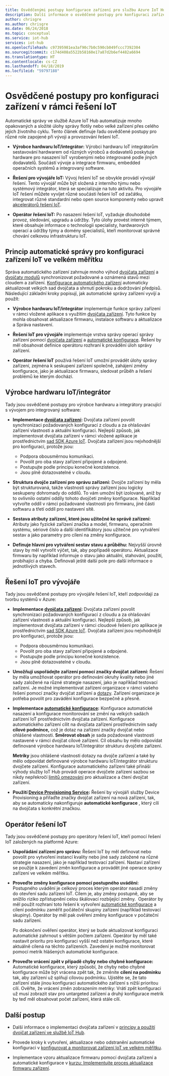 ```yaml
---
title: Osvědčenými postupy konfigurace zařízení pro službu Azure IoT Hub | Dokumentace Microsoftu
description: Další informace o osvědčené postupy pro konfiguraci zařízení IoT ve velkém měřítku
author: chrisgre
ms.author: chrisgre
ms.date: 06/24/2018
ms.topic: conceptual
ms.service: iot-hub
services: iot-hub
ms.openlocfilehash: c97395981ea3af90c7b0c590cb049fccc7392304
ms.sourcegitcommit: c174d408a5522b58160e17a87d2b6ef4482a6694
ms.translationtype: HT
ms.contentlocale: cs-CZ
ms.lasthandoff: 04/18/2019
ms.locfileid: "59797188"
---
```

# <a name="best-practices-for-device-configuration-within-an-iot-solution"></a>Osvědčené postupy pro konfiguraci zařízení v rámci řešení IoT

Automatické správy ve službě Azure IoT Hub automatizuje mnoho opakovaných a složité úlohy správy flotily nebo velké zařízení přes celého jejich životního cyklu. Tento článek definuje řadu osvědčené postupy pro různé role zapojené při vývoji a provozování řešení IoT.

* **Výrobce hardwaru IoT/integrátor:** Výrobci hardwaru IoT integrátorům sestavování hardwarem od různých výrobců a dodavatelů poskytuje hardware pro nasazení IoT vyrobenými nebo integrované podle jiných dodavatelů. Součástí vývoje a integrace firmwaru, embedded operačních systémů a integrovaný software.

* **Řešení pro vývojáře IoT:** Vývoj řešení IoT se obvykle provádí vývojář řešení. Tento vývojář může být složená z interního týmu nebo systémový integrátor, která se specializuje na tuto aktivitu. Pro vývojáře IoT řešení můžete vyvíjet různé součásti řešení IoT od začátku, integrovat různé standardní nebo open source komponenty nebo upravit [akcelerátorů řešení IoT](/azure/iot-accelerators/).

* **Operátor řešení IoT:** Po nasazení řešení IoT, vyžaduje dlouhodobé provoz, sledování, upgradu a údržby. Tyto úlohy provést interně týmem, které obsahuje informace o technologii specialisty, hardwarových operací a údržby týmy a domény specialistů, kteří monitorovat správné chování celkovou infrastrukturu IoT.

## <a name="understand-automatic-device-management-for-configuring-iot-devices-at-scale"></a>Princip automatické správy pro konfiguraci zařízení IoT ve velkém měřítku

Správa automatického zařízení zahrnuje mnoho výhod [dvojčata zařízení](iot-hub-devguide-device-twins.md) a [dvojčaty modulů](iot-hub-devguide-module-twins.md) synchronizovat požadované a oznámená stavů mezi cloudem a zařízení. [Konfigurace automatického zařízení](iot-hub-auto-device-config.md) automaticky aktualizovat velkých sad dvojčata a shrnutí pokroku a dodržování předpisů. Následující základní kroky popisují, jak automatické správy zařízení vyvíjí a použít:

* **Výrobce hardwaru IoT/integrátor** implementuje funkce správy zařízení v rámci vložené aplikace s využitím [dvojčata zařízení](iot-hub-devguide-device-twins.md). Tyto funkce by mohla obsahovat aktualizace firmwaru, instalace softwaru a aktualizace a Správa nastavení.

* **Řešení IoT pro vývojáře** implementuje vrstva správy operací správy zařízení pomocí [dvojčata zařízení](iot-hub-devguide-device-twins.md) a [automatické konfigurace](iot-hub-auto-device-config.md). Řešení by měl obsahovat definice operátoru rozhraní k provádění úloh správy zařízení.

* **Operátor řešení IoT** používá řešení IoT umožní provádět úlohy správy zařízení, zejména k seskupení zařízení společně, zahájení změny konfigurace, jako je aktualizace firmwaru, sledovat průběh a řešení problémů ke kterým dochází.

## <a name="iot-hardware-manufacturerintegrator"></a>Výrobce hardwaru IoT/integrátor

Tady jsou osvědčené postupy pro výrobce hardwaru a integrátory pracující s vývojem pro integrovaný software:

* **Implementace [dvojčata zařízení](iot-hub-devguide-device-twins.md):** Dvojčata zařízení povolit synchronizaci požadovaných konfigurací z cloudu a za ohlašování zařízení vlastnosti a aktuální konfiguraci. Nejlepší způsob, jak implementovat dvojčata zařízení v rámci vložené aplikace je prostřednictvím [sad SDK Azure IoT](https://github.com/Azure/azure-iot-sdks). Dvojčata zařízení jsou nejvhodnější pro konfiguraci, protože jsou:

    * Podpora obousměrnou komunikaci.
    * Povolit pro oba stavy zařízení připojené a odpojené.
    * Postupujte podle principu konečné konzistence.
    * Jsou plně dotazovatelné v cloudu.

* **Struktura dvojče zařízení pro správu zařízení:** Dvojče zařízení by měla být strukturovaná, takže vlastnosti správy zařízení jsou logicky seskupeny dohromady do oddílů. To vám umožní být izolované, aniž by to ovlivnilo ostatní oddíly tohoto dvojčeti změny konfigurace. Například vytvořte oddíl v rámci požadované vlastnosti pro firmwaru, jiné části softwaru a třetí oddíl pro nastavení sítě. 

* **Sestava atributy zařízení, které jsou užitečné ke správě zařízení:** Atributy jako fyzické zařízení značka a model, firmwaru, operačním systému, sériové číslo a další identifikátory jsou užitečné pro vytváření sestav a jako parametry pro cílení na změny konfigurace.

* **Definuje hlavní pro vytváření sestav stavu a průběhu:** Nejvyšší úrovně stavy by měl vytvořit výčet, tak, aby popřípadě operátoru. Aktualizace firmwaru by například informuje o stavu jako aktuální, stahování, použití, probíhající a chyba. Definovali ještě další pole pro další informace o jednotlivých stavech.

## <a name="iot-solution-developer"></a>Řešení IoT pro vývojáře

Tady jsou osvědčené postupy pro vývojáře řešení IoT, kteří zodpovídají za tvorbu systémů v Azure:

* **Implementace [dvojčata zařízení](iot-hub-devguide-device-twins.md):** Dvojčata zařízení povolit synchronizaci požadovaných konfigurací z cloudu a za ohlašování zařízení vlastnosti a aktuální konfiguraci. Nejlepší způsob, jak implementovat dvojčata zařízení v rámci cloudové řešení pro aplikace je prostřednictvím [sad SDK Azure IoT](https://github.com/Azure/azure-iot-sdks). Dvojčata zařízení jsou nejvhodnější pro konfiguraci, protože jsou:

    * Podpora obousměrnou komunikaci.
    * Povolit pro oba stavy zařízení připojené a odpojené.
    * Postupujte podle principu konečné konzistence.
    * Jsou plně dotazovatelné v cloudu.

* **Umožňují uspořádejte zařízení pomocí značky dvojčat zařízení:** Řešení by měla umožňovat operátor pro definování okruhy kvality nebo jiné sady založené na různé strategie nasazení, jako je například testovací zařízení. Je možné implementovat zařízení organizace v rámci vašeho řešení pomocí značky dvojčat zařízení a [dotazy](iot-hub-devguide-query-language.md). Zařízení organizace je potřeba povolit pro zavádění konfigurace bezpečně a přesně.

* **Implementace [automatické konfigurace](iot-hub-auto-device-config.md):** Konfigurace automatické nasazení a konfigurace monitorování se změní na velkých sadách zařízení IoT prostřednictvím dvojčata zařízení. Konfigurace automatického zařízení cílit na dvojčata zařízení prostřednictvím sady **cílové podmínce,** což je dotaz na zařízení značky dvojčat nebo ohlášené vlastnosti. **Směrovat obsah** je sada požadované vlastnosti nastavené v rámci dvojčat cílové zařízení. Cíl obsahu by mělo odpovídat definované výrobce hardwaru IoT/integrátor strukturu dvojčete zařízení.

   **Metriky** jsou ohlášené vlastnosti dotazy na dvojče zařízení a také by mělo odpovídat definované výrobce hardwaru IoT/integrátor strukturu dvojčete zařízení. Konfigurace automatického zařízení také přináší výhody služby IoT Hub provádí operace dvojčete zařízení sazbou se nikdy nepřekročí [limitů omezování](iot-hub-devguide-quotas-throttling.md) pro aktualizace a čtení dvojčat zařízení.

* **Použití [Device Provisioning Service](../iot-dps/how-to-manage-enrollments.md):** Řešení by vývojáři služby Device Provisioning a přiřaďte značky dvojčat zařízení na nová zařízení, tak, aby se automaticky nakonfiguruje **automatické konfigurace** , který cílí na dvojčata s konkrétní značkou. 

## <a name="iot-solution-operator"></a>Operátor řešení IoT

Tady jsou osvědčené postupy pro operátory řešení IoT, kteří pomocí řešení IoT založených na platformě Azure:

* **Uspořádání zařízení pro správu:** Řešení IoT by měl definovat nebo povolit pro vytvoření instancí kvality nebo jiné sady založené na různé strategie nasazení, jako je například testovací zařízení. Nastaví zařízení se použije k zavedení změn konfigurace a provádět jiné operace správy zařízení ve velkém měřítku.

* **Proveďte změny konfigurace pomocí postupného uvádění:**  Postupného uvádění je celkový proces kterým operátor nasadí změny do otevření sadu zařízení IoT. Cílem je, aby změny postupně, aby se snížilo riziko zpřístupnění celou škálovací rozbíjející změny.  Operátor by měl použít rozhraní toto řešení k vytvoření [automatické konfigurace](iot-hub-auto-device-config.md) a cílení podmínku zaměřit počáteční skupiny zařízení (například testovací skupiny). Operátor by měl pak ověření změny konfigurace v počáteční sadu zařízení.

   Po dokončení ověření operátor, který se bude aktualizovat konfiguraci automatické zahrnout s větším počtem zařízení. Operátor by měl také nastavit prioritu pro konfiguraci vyšší než ostatní konfigurace, které aktuálně cílená na těchto zařízeních. Zavedení je možné monitorovat pomocí metrik hlášených automatické konfigurace.

* **Proveďte vrácení zpět v případě chyby nebo chybné konfigurace:**  Automatické konfigurace, který způsobí, že chyby nebo chybné konfigurace může být vrácena zpět tak, že změníte **cílení na podmínku** tak, aby zařízení už splňují cílovou podmínku. Ujistěte se, že tato zařízení stále jinou konfiguraci automatického zařízení s nižší prioritou cílí. Ověřte, že vrácení změn zobrazením metriky: Vrátí zpět konfiguraci už musí zobrazit stav pro untargeted zařízení a druhý konfigurace metrik by teď měl obsahovat počet zařízení, která stále cílí.

## <a name="next-steps"></a>Další postup

* Další informace o implementaci dvojčata zařízení v [principy a použití dvojčat zařízení ve službě IoT Hub](iot-hub-devguide-device-twins.md).

* Provede kroky k vytvoření, aktualizace nebo odstranění automatické konfiguraci v [konfigurovat a monitorovat zařízení IoT ve velkém měřítku](iot-hub-auto-device-config.md).

* Implementace vzoru aktualizace firmwaru pomocí dvojčata zařízení a automatické konfigurace v [kurzu: Implementujte proces aktualizace firmwaru zařízení](tutorial-firmware-update.md).
